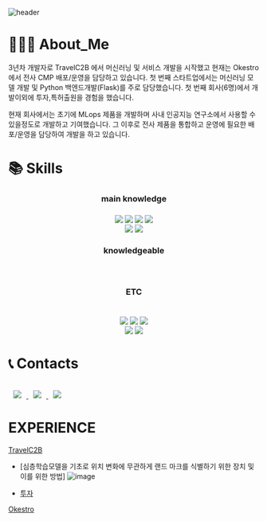 
<!--
**youyoungnam/youyoungnam** is a ✨ _special_ ✨ repository because its `README.md` (this file) appears on your GitHub profile.

Here are some ideas to get you started:

- 🔭 I’m currently working on ...
- 🌱 I’m currently learning ...
- 👯 I’m looking to collaborate on ...
- 🤔 I’m looking for help with ...
- 💬 Ask me about ...
- 📫 How to reach me: ...
- 😄 Pronouns: ...
- ⚡ Fun fact: ...
-->
![header](https://capsule-render.vercel.app/api?type=wave&color=auto&height=300&section=header&text=Young%20nam&fontSize=90)

<div align=left><h1>👨🏻‍💻 About_Me</h1></div>
3년차 개발자로 TravelC2B 에서 머신러닝 및 서비스 개발을 시작했고 현재는 Okestro 에서 전사 CMP 배포/운영을 담당하고 있습니다. 첫 번째 스타트업에서는 머신러닝 모델 개발 및 Python 백엔드개발(Flask)를 주로 담당했습니다. 첫 번째 회사(6명)에서 개발이외에 투자,특허출원을 경험을 했습니다.

현재 회사에서는 초기에 MLops 제품을 개발하며 사내 인공지능 연구소에서 사용할 수 있을정도로 개발하고 기여했습니다. 그 이후로 전사 제품을 통합하고 운영에 필요한 배포/운영을 담당하여 개발을 하고 있습니다.

<div align=left><h1>📚 Skills</h1></div>
<div align=center> 
<div align=center> <h3>main knowledge <h3> </div> 
 <div align=center> 
  <img src="https://img.shields.io/badge/kubernetes-181717?style=for-the-badge&logo=kubernetes&logoColor=blue">
  <img src="https://img.shields.io/badge/Docker-2496ED?style=for-the-badge&logo=Docker&logoColor=white">
  <img src="https://img.shields.io/badge/Jenkins-181717?style=for-the-badge&logo=jenkins&logoColor=white">
  <img src="https://img.shields.io/badge/argoCD-181717?style=for-the-badge&logo=argoCD&logoColor=white">
  <br>
  <img src="https://img.shields.io/badge/Google%20Cloud%20Platform-2496ED?style=for-the-badge&logo=google-cloud&logoColor=white">
  <img src="https://img.shields.io/badge/python-3776AB?style=for-the-badge&logo=python&logoColor=white"> 
 <div>
   <div align=center> <h3> knowledgeable <h3> </div> 
   <div align=center>
<!--   <img src="https://img.shields.io/badge/flask-000000?style=for-the-badge&logo=flask&logoColor=white">  -->
  <br>
     </div>
<div align=center> <h3> ETC <h3> </div> 
   <div align=center>
<br>
  <img src="https://img.shields.io/badge/mysql-4479A1?style=for-the-badge&logo=mysql&logoColor=white">  
  <img src="https://img.shields.io/badge/react-61DAFB?style=for-the-badge&logo=react&logoColor=black">
   <img src="https://img.shields.io/badge/github-181717?style=for-the-badge&logo=github&logoColor=white">
     <br>
    <img src="https://img.shields.io/badge/aws-232F3E?style=for-the-badge&logo=aws&logoColor=white">
  <img src="https://img.shields.io/badge/git-F05032?style=for-the-badge&logo=git&logoColor=white">
  </div>
</div>


<div align=left><h1>📞 Contacts</h1></div>
<div align=left> 
  <br>
<a href="https://google.com">
    <img src="http://img.shields.io/badge/Gmail[dbdudska255@gmail.com]-EA4335?style=flat&logo=Gmail&logoColor=white&link=https://dbdudska255@gmail.com"
        style="height : auto; margin-left : 10px; margin-right : 10px;"/>
</a>
 
<a href="https://naver.com">
    <img src="https://img.shields.io/badge/Naver[dbdudska113@naver.com]-blue?style=flat&logo=Naver&logoColor=green&link=https://dbdudska113@naver.com"
        style="height : auto; margin-left : 10px; margin-right : 10px;"/>
</a>
<a href="https://www.linkedin.com/in/%EC%98%81%EB%82%A8-%EC%9C%A0-1b7449205">
    <img src="https://img.shields.io/badge/LinkedIn[유영남]-black?style=flat&logo=linkedin&link=https://www.linkedin.com/in/%EC%98%81%EB%82%A8-%EC%9C%A0-1b7449205/"
        style="height : auto; margin-left : 10px; margin-right : 10px;"/>
</a>

</div>


<div align=left><h1>EXPERIENCE</h1></div>
<div align=left> 

 [TravelC2B](https://travelc2b.com/)
   - [심층학습모델을 기초로 위치 변화에 무관하게 랜드 마크를 식별하기 위한 장치 및 이를 위한 방법]
    ![image](https://github.com/youyoungnam/youyoungnam/assets/60678531/fe86db27-2f11-44f0-99bb-5bd5ef6583cf)

   - [투자](https://www.nextunicorn.kr/content/ddb846be98fccf37)
 
 [Okestro](https://www.okestro.com/)

</div>
 

